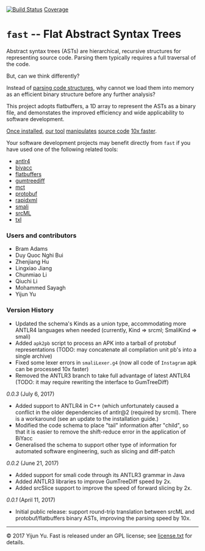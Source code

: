 [![Build Status](https://travis-ci.org/yijunyu/fast.svg?branch=master)](https://travis-ci.org/yijunyu/fast)
[Coverage](https://htmlpreview.github.io/?https://github.com/yijunyu/fast/blob/master/test/src/index.html)

# `fast` -- Flat Abstract Syntax Trees

Abstract syntax trees (ASTs) are hierarchical, recursive structures for
representing source code.  Parsing them typically requires a full traversal of
the code.  

But, can we think differently?

Instead of [parsing code structures](doc/architecture.md), why cannot we load
them into memory as an efficient binary structure before any further analysis? 

This project adopts flatbuffers, a 1D array to represent the ASTs
as a binary file, and demonstates the improved efficiency and wide
applicability to software development.

[Once installed](doc/installation.md), [our tool](doc/options.md)
[manipulates](doc/usage.md) [source code](doc/example.md) [10x
faster](doc/performance.md). 

Your software development projects may benefit directly from `fast` if you have
used one of the following related tools:

* [antlr4](https://github.com/antlr/antlr4)
* [biyacc](http://biyacc.yozora.moe)
* [flatbuffers](https://github.com/google/flatbuffers)
* [gumtreediff](https://github.com/GumTreeDiff/gumtree)
* [mct](https://github.com/yijunyu/meaningful-changes)
* [protobuf](https://github.com/google/protobuf)
* [rapidxml](https://github.com/dwd/rapidxml)
* [smali](https://github.com/JesusFreke/smali)
* [srcML](http://www.srcml.org/)
* [txl](http://txl.ca)

### Users and contributors
* Bram Adams
* Duy Quoc Nghi Bui
* Zhenjiang Hu
* Lingxiao Jiang
* Chunmiao Li
* Qiuchi Li
* Mohammed Sayagh
* Yijun Yu

### Version History

* Updated the schema's Kinds as a union type, accommodating more ANTLR4 languages when needed (currently, Kind => srcml; SmaliKind => smali)
* Added `apk2pb` script to process an APK into a tarball of protobuf representations (TODO: may concatenate all compilation unit pb's into a single archive)
* Fixed some lexer errors in `smaliLexer.g4` (now all code of `Instagram` apk can be processed 10x faster)
* Removed the ANTLR3 branch to take full advantage of latest ANTLR4 (TODO: it may require rewriting the interface to GumTreeDiff)

*0.0.3* (July 6, 2017)

* Added support to ANTLR4 in C++ (which unfortunately caused a conflict in the older dependencies of antlr@2 (required by srcml). There is a workaround 
  (see an update to the installation guide.)
* Modified the code schema to place "tail" information after "child", so that it is easier to remove the shift-reduce error in the application of BiYacc
* Generalised the schema to support other type of information for automated software engineering, such as slicing and diff-patch

*0.0.2* (June 21, 2017)

* Added support for smali code through its ANTLR3 grammar in Java
* Added ANTLR3 libraries to improve GumTreeDiff speed by 2x. 
* Added srcSlice support to improve the speed of forward slicing by 2x.

*0.0.1* (April 11, 2017)

* Initial public release: support round-trip translation between srcML and protobuf/flatbuffers binary ASTs, improving the parsing speed by 10x.
---
© 2017 Yijun Yu. Fast is released under an GPL license;
see [license.txt](license.txt) for details.
